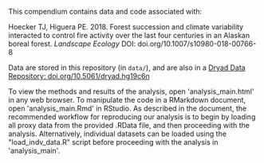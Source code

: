 This compendium contains data and code associated with:

Hoecker TJ, Higuera PE. 2018. Forest succession and climate variability interacted to control fire activity over the last four centuries in an Alaskan boreal forest. *Landscape Ecology* DOI: doi.org/10.1007/s10980-018-00766-8

Data are stored in this repository (in `data/`), and are also in a [Dryad Data Repository: doi.org/10.5061/dryad.hg19c6n](doi.org/10.5061/dryad.hg19c6n)

To view the methods and results of the analysis, open 'analysis_main.html' in any web browser. To manipulate the code in a RMarkdown document, open 'analysis_main.Rmd' in RStudio. As described in the document, the recommended workflow for reproducing our analysis is to begin by loading all proxy data from the provided .RData file, and then proceeding with the analysis. Alternatively, individual datasets can be loaded using the "load_indv_data.R" script before proceeding with the analysis in 'analysis_main'. 

